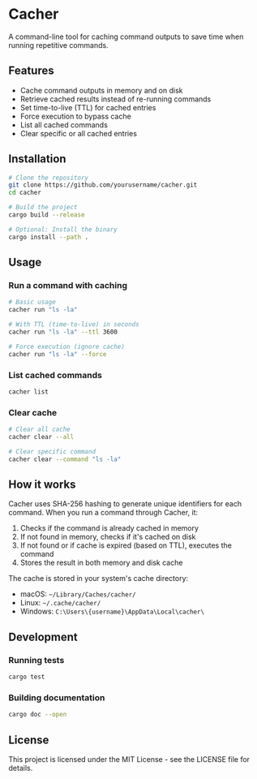 # Cacher

A command-line tool for caching command outputs to save time when running repetitive commands.

## Features

- Cache command outputs in memory and on disk
- Retrieve cached results instead of re-running commands
- Set time-to-live (TTL) for cached entries
- Force execution to bypass cache
- List all cached commands
- Clear specific or all cached entries

## Installation

```bash
# Clone the repository
git clone https://github.com/yourusername/cacher.git
cd cacher

# Build the project
cargo build --release

# Optional: Install the binary
cargo install --path .
```

## Usage

### Run a command with caching

```bash
# Basic usage
cacher run "ls -la"

# With TTL (time-to-live) in seconds
cacher run "ls -la" --ttl 3600

# Force execution (ignore cache)
cacher run "ls -la" --force
```

### List cached commands

```bash
cacher list
```

### Clear cache

```bash
# Clear all cache
cacher clear --all

# Clear specific command
cacher clear --command "ls -la"
```

## How it works

Cacher uses SHA-256 hashing to generate unique identifiers for each command. When you run a command through Cacher, it:

1. Checks if the command is already cached in memory
2. If not found in memory, checks if it's cached on disk
3. If not found or if cache is expired (based on TTL), executes the command
4. Stores the result in both memory and disk cache

The cache is stored in your system's cache directory:
- macOS: `~/Library/Caches/cacher/`
- Linux: `~/.cache/cacher/`
- Windows: `C:\Users\{username}\AppData\Local\cacher\`

## Development

### Running tests

```bash
cargo test
```

### Building documentation

```bash
cargo doc --open
```

## License

This project is licensed under the MIT License - see the LICENSE file for details.
